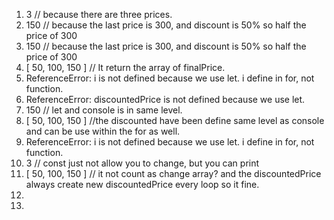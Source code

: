 1. 3 // because there are three prices.
2. 150 // because the last price is 300, and discount is 50% so half the price of 300
3. 150 // because the last price is 300, and discount is 50% so half the price of 300
4. [ 50, 100, 150 ] // It return the array of finalPrice.
5. ReferenceError: i is not defined  because we use let. i define in for, not function.
6. ReferenceError: discountedPrice is not defined because we use let.
7. 150 // let and console is in same level.
8. [ 50, 100, 150 ] //the discounted have been define same level as console and can be use within the for as well.
9. ReferenceError: i is not defined because we use let. i define in for, not function.
10. 3 // const just not allow you to change, but you can print
11. [ 50, 100, 150 ] // it not count as change array? and the discountedPrice always create new discountedPrice every loop so it fine.
12.
13.
